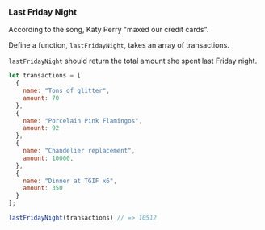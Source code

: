 ### Last Friday Night

According to the song, Katy Perry "maxed our credit cards".

Define a function, `lastFridayNight`, takes an array of transactions.

`lastFridayNight` should return the total amount she spent last Friday night.

```javascript
let transactions = [
  {
    name: "Tons of glitter",
    amount: 70
  },
  {
    name: "Porcelain Pink Flamingos",
    amount: 92
  },
  {
    name: "Chandelier replacement",
    amount: 10000,
  },
  {
    name: "Dinner at TGIF x6",
    amount: 350
  }
];

lastFridayNight(transactions) // => 10512
```
